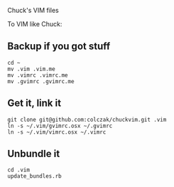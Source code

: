 Chuck's VIM files

To VIM like Chuck:

Backup if you got stuff
-----------

    cd ~
    mv .vim .vim.me
    mv .vimrc .vimrc.me
    mv .gvimrc .gvimrc.me

Get it, link it
-----------

    git clone git@github.com:colczak/chuckvim.git .vim
    ln -s ~/.vim/gvimrc.osx ~/.gvimrc
    ln -s ~/.vim/vimrc.osx ~/.vimrc

Unbundle it
-----------

    cd .vim
    update_bundles.rb

